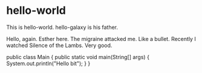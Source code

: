 # hello-world
This is hello-world. hello-galaxy is his father.

Hello, again. Esther here. The migraine attacked me. Like a bullet. Recently I watched Silence of the Lambs. Very good. 

public class Main
{
	public static void main(String[] args) {
		System.out.println("Hello bit");
	}
}
